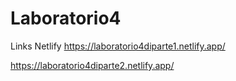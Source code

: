 # Laboratorio4
Links Netlify
https://laboratorio4diparte1.netlify.app/


https://laboratorio4diparte2.netlify.app/
